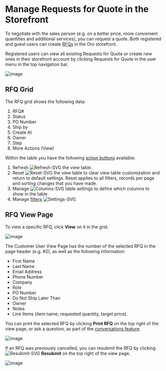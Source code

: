 <a id="frontstore-guide-rfq"></a>

# Manage Requests for Quote in the Storefront

To negotiate with the sales person (e.g. on a better price, more convenient quantities and additional services), you can request a quote. Both registered and guest users can create [RFQs](../../../glossary.md#term-Request-for-Quote) in the Oro storefront.

Registered users can view all existing Requests for Quote or create new ones in their storefront account by clicking Requests for Quote in the user menu in the top navigation bar.

![image](user/img/storefront/rfq/RFQ.png)

## RFQ Grid

The RFQ grid shows the following data:

1. RFQ#
2. Status
3. PO Number
4. Ship by
5. Create At
6. Owner
7. Step
8. More Actions (View)

Within the table you have the following [action buttons](../../getting-started/common-controls.md#frontstore-guide-navigation-action-buttons) available:

1. Refresh ![Refresh-SVG](_themes/sphinx_rtd_theme/static/svg-icons/refresh.svg) the view table.
2. Reset ![Reset-SVG](_themes/sphinx_rtd_theme/static/svg-icons/reset.svg) the view table to clear view table customization and return to default settings. Reset applies to all filters, records per page and sorting changes that you have made.
3. Manage ![Columns-SVG](_themes/sphinx_rtd_theme/static/svg-icons/columns.svg) table settings to define which columns to show in the table.
4. Manage [filters](../../getting-started/common-controls.md#frontstore-guide-navigation-filters) ![Settings-SVG](_themes/sphinx_rtd_theme/static/svg-icons/settings.svg).

## RFQ View Page

To view a specific RFQ, click **View** on it in the grid.

![image](user/img/storefront/rfq/ViewRFQ.png)

The Customer User View Page has the number of the selected RFQ in the page header (e.g. #2), as well as the following information:

* First Name
* Last Name
* Email Address
* Phone Number
* Company
* Role
* PO Number
* Do Not Ship Later Than
* Owner
* Notes
* Line Items (item name, requested quantity, target price).

You can print the selected RFQ by clicking **Print RFQ**  on the top right of the view page, or ask a question, as part of the [conversations feature](../../conversations/index.md#storefront-guide-conversations).

![image](user/img/storefront/rfq/PrintRFQ.png)

If an RFQ was previously cancelled, you can resubmit the RFQ by clicking ![Resubmit-SVG](_themes/sphinx_rtd_theme/static/svg-icons/resubmit.svg) **Resubmit** on the top right of the view page.

![image](user/img/storefront/rfq/RFQResubmitNew.png)
<!-- A -->
<!-- B -->
<!-- C -->
<!-- D -->
<!-- E -->
<!-- F -->
<!-- G -->
<!-- H -->
<!-- I -->
<!-- L -->
<!-- M -->
<!-- P -->
<!-- R -->
<!-- S -->
<!-- T -->
<!-- U -->
<!-- Z -->
